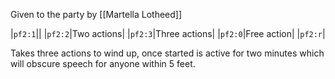 Given to the party by [[Martella Lotheed]]

|`pf2:1`||
|`pf2:2`|Two actions|
|`pf2:3`|Three actions|
|`pf2:0`|Free action|
|`pf2:r`|


Takes three actions to wind up, 
once started is active for two minutes which will obscure speech for anyone within 5 feet.